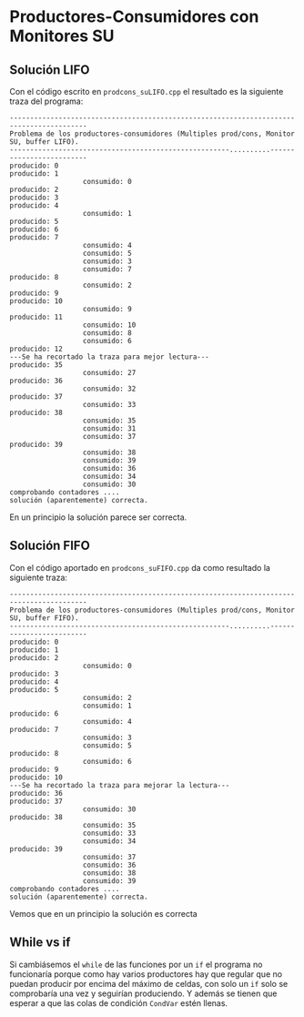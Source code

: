 # Productores-Consumidores con Monitores SU

## Solución LIFO

Con el código escrito en `prodcons_suLIFO.cpp` el resultado es la siguiente traza del programa:

```
-----------------------------------------------------------------------------------------
Problema de los productores-consumidores (Multiples prod/cons, Monitor SU, buffer LIFO). 
------------------------------------------------------..........-------------------------
producido: 0
producido: 1
                  consumido: 0
producido: 2
producido: 3
producido: 4
                  consumido: 1
producido: 5
producido: 6
producido: 7
                  consumido: 4
                  consumido: 5
                  consumido: 3
                  consumido: 7
producido: 8
                  consumido: 2
producido: 9
producido: 10
                  consumido: 9
producido: 11
                  consumido: 10
                  consumido: 8
                  consumido: 6
producido: 12
---Se ha recortado la traza para mejor lectura---
producido: 35
                  consumido: 27
producido: 36
                  consumido: 32
producido: 37
                  consumido: 33
producido: 38
                  consumido: 35
                  consumido: 31
                  consumido: 37
producido: 39
                  consumido: 38
                  consumido: 39
                  consumido: 36
                  consumido: 34
                  consumido: 30
comprobando contadores ....
solución (aparentemente) correcta.
```

En un principio la solución parece ser correcta.

## Solución FIFO

Con el código aportado en `prodcons_suFIFO.cpp`  da como resultado la siguiente traza:

```
-----------------------------------------------------------------------------------------
Problema de los productores-consumidores (Multiples prod/cons, Monitor SU, buffer FIFO). 
------------------------------------------------------..........-------------------------
producido: 0
producido: 1
producido: 2
                  consumido: 0
producido: 3
producido: 4
producido: 5
                  consumido: 2
                  consumido: 1
producido: 6
                  consumido: 4
producido: 7
                  consumido: 3
                  consumido: 5
producido: 8
                  consumido: 6
producido: 9
producido: 10
---Se ha recortado la traza para mejorar la lectura---
producido: 36
producido: 37
                  consumido: 30
producido: 38
                  consumido: 35
                  consumido: 33
                  consumido: 34
producido: 39
                  consumido: 37
                  consumido: 36
                  consumido: 38
                  consumido: 39
comprobando contadores ....
solución (aparentemente) correcta.
```

Vemos que en un principio la solución es correcta

## While vs if

Si cambiásemos el `while` de las funciones por un `if` el programa no funcionaría porque como hay varios productores hay que regular que no puedan producir por encima del máximo de celdas, con solo un `if` solo se comprobaría una vez y seguirían produciendo. Y además se tienen que esperar a que las colas de condición `CondVar` estén llenas.

